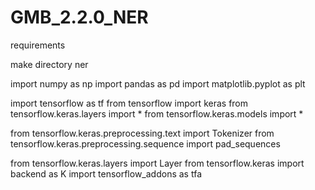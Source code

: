 # GMB_2.2.0_NER
requirements

make directory ner

import numpy as np
import pandas as pd
import matplotlib.pyplot as plt


import tensorflow as tf
from tensorflow import keras
from tensorflow.keras.layers import *
from tensorflow.keras.models import *

from tensorflow.keras.preprocessing.text import Tokenizer
from tensorflow.keras.preprocessing.sequence import pad_sequences


from tensorflow.keras.layers import Layer
from tensorflow.keras import backend as K
import tensorflow_addons as tfa
